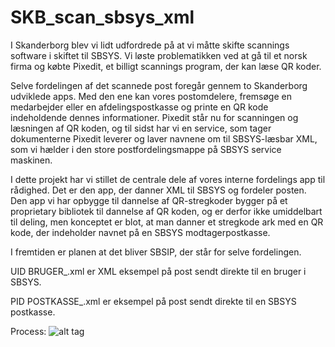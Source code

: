 # SKB_scan_sbsys_xml
I Skanderborg blev vi lidt udfordrede på at vi måtte skifte scannings software i skiftet til SBSYS. Vi løste problematikken ved at gå til et norsk firma og købte Pixedit, et billigt scannings program, der kan læse QR koder.

Selve fordelingen af det scannede post foregår gennem to Skanderborg udviklede apps. Med den ene kan vores postomdelere, fremsøge en medarbejder eller en afdelingspostkasse og printe en QR kode indeholdende dennes informationer. Pixedit står nu for scanningen og læsningen af QR koden, og til sidst har vi en service, som tager dokumenterne Pixedit leverer og laver navnene om til SBSYS-læsbar XML, som vi hælder i den store postfordelingsmappe på SBSYS service maskinen.

I dette projekt har vi stillet de centrale dele af vores interne fordelings app til rådighed. Det er den app, der danner XML til SBSYS og fordeler posten. Den app vi har opbygge til dannelse af QR-stregkoder bygger på et proprietary bibliotek til dannelse af QR koden, og er derfor ikke umiddelbart til deling, men konceptet er blot, at man danner et stregkode ark med en QR kode, der indeholder navnet på en SBSYS modtagerpostkasse.

I fremtiden er planen at det bliver SBSIP, der står for selve fordelingen.

UID BRUGER_.xml er XML eksempel på post sendt direkte til en bruger i SBSYS.

PID POSTKASSE_.xml er eksempel på post sendt direkte til en SBSYS postkasse.

Process:
![alt tag](https://raw.githubusercontent.com/SkanderborgKommune/SKB_scan_sbsys_xml/master/sbsysxmlbizagi.jpg)
